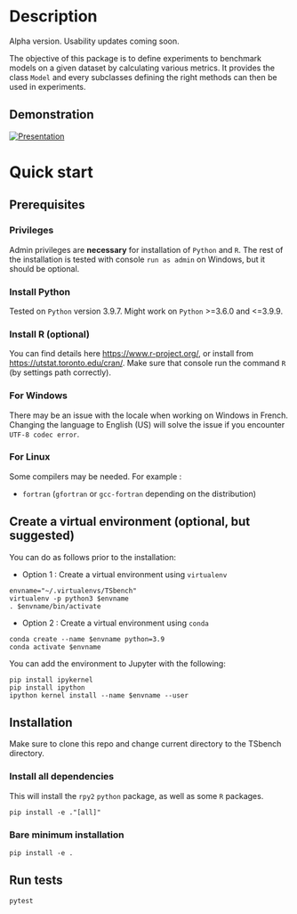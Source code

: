 # Description

Alpha version. Usability updates coming soon.

The objective of this package is to define experiments to benchmark
models on a given dataset by calculating various metrics. It provides
the class `Model` and every subclasses defining the right methods can
then be used in experiments.

## Demonstration

[![Presentation](https://img.youtube.com/vi/s0gMqWn-nXo/0.jpg)](https://www.youtube.com/watch?v=s0gMqWn-nXo)

# Quick start

## Prerequisites

### Privileges

Admin privileges are **necessary** for installation of `Python` and `R`.
The rest of the installation is tested with console `run as admin` on
Windows, but it should be optional.

### Install Python

Tested on `Python` version 3.9.7. Might work on `Python` \>=3.6.0 and
\<=3.9.9.

### Install R (optional)

You can find details here <https://www.r-project.org/>, or install from
<https://utstat.toronto.edu/cran/>. Make sure that console run the
command `R` (by settings path correctly).

### For Windows

There may be an issue with the locale when working on Windows in French.
Changing the language to English (US) will solve the issue if you
encounter `UTF-8 codec error`.

### For Linux

Some compilers may be needed. For example :

-   `fortran` (`gfortran` or `gcc-fortran` depending on the
    distribution)

## Create a virtual environment (optional, but suggested)

You can do as follows prior to the installation:

-   Option 1 : Create a virtual environment using `virtualenv`

``` shell
envname="~/.virtualenvs/TSbench"
virtualenv -p python3 $envname
. $envname/bin/activate
```

-   Option 2 : Create a virtual environment using `conda`

``` shell
conda create --name $envname python=3.9
conda activate $envname
```

You can add the environment to Jupyter with the following:

``` shell
pip install ipykernel
pip install ipython
ipython kernel install --name $envname --user
```

## Installation

Make sure to clone this repo and change current directory to the TSbench
directory.

### Install all dependencies

This will install the `rpy2` `python` package, as well as some `R`
packages.

``` shell
pip install -e ."[all]"
```

### Bare minimum installation

``` shell
pip install -e .
```

## Run tests

``` shell
pytest
```
